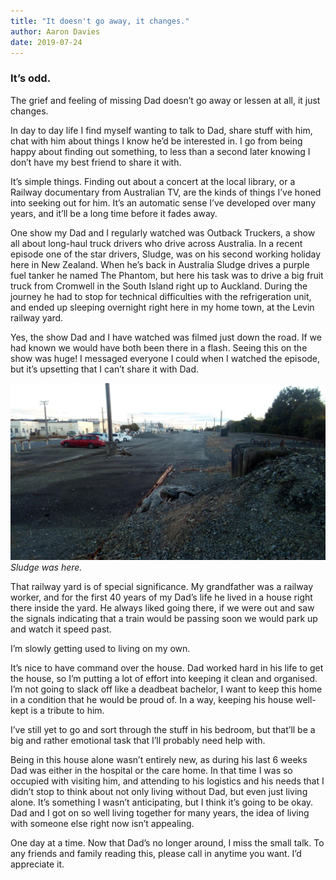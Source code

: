 ```yaml
---
title: "It doesn't go away, it changes."
author: Aaron Davies
date: 2019-07-24
---
```


### It’s odd.


The grief and feeling of missing Dad doesn’t go away or lessen at all, it just changes.

In day to day life I find myself wanting to talk to Dad, share stuff with him, chat with him about things I know he’d be interested in. I go from being happy about finding out something, to less than a second later knowing I don’t have my best friend to share it with.

It’s simple things. Finding out about a concert at the local library, or a Railway documentary from Australian TV, are the kinds of things I’ve honed into seeking out for him. It’s an automatic sense I’ve developed over many years, and it’ll be a long time before it fades away.

One show my Dad and I regularly watched was Outback Truckers, a show all about long-haul truck drivers who drive across Australia. In a recent episode one of the star drivers, Sludge, was on his second working holiday here in New Zealand. When he’s back in Australia Sludge drives a purple fuel tanker he named The Phantom, but here his task was to drive a big fruit truck from Cromwell in the South Island right up to Auckland. During the journey he had to stop for technical difficulties with the refrigeration unit, and ended up sleeping overnight right here in my home town, at the Levin railway yard.

Yes, the show Dad and I have watched was filmed just down the road. If we had known we would have both been there in a flash. Seeing this on the show was huge! I messaged everyone I could when I watched the episode, but it’s upsetting that I can’t share it with Dad.

[![Sludge was here.](/media/images/blog/railwayyard.jpg)](/media/images/blog/railwayyard.jpg)
_Sludge was here._

That railway yard is of special significance. My grandfather was a railway worker, and for the first 40 years of my Dad’s life he lived in a house right there inside the yard. He always liked going there, if we were out and saw the signals indicating that a train would be passing soon we would park up and watch it speed past.

I’m slowly getting used to living on my own.

It’s nice to have command over the house. Dad worked hard in his life to get the house, so I’m putting a lot of effort into keeping it clean and organised. I’m not going to slack off like a deadbeat bachelor, I want to keep this home in a condition that he would be proud of. In a way, keeping his house well-kept is a tribute to him.

I’ve still yet to go and sort through the stuff in his bedroom, but that’ll be a big and rather emotional task that I’ll probably need help with.

Being in this house alone wasn’t entirely new, as during his last 6 weeks Dad was either in the hospital or the care home. In that time I was so occupied with visiting him, and attending to his logistics and his needs that I didn’t stop to think about not only living without Dad, but even just living alone. It’s something I wasn’t anticipating, but I think it’s going to be okay. Dad and I got on so well living together for many years, the idea of living with someone else right now isn’t appealing.

One day at a time. Now that Dad’s no longer around, I miss the small talk. To any friends and family reading this, please call in anytime you want. I’d appreciate it.
